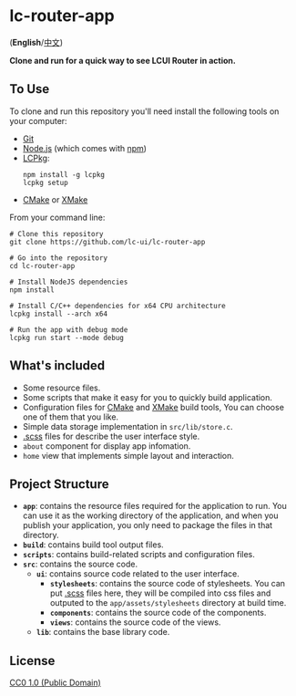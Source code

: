 # lc-router-app

(**English**/[中文](README.zh-cn.md))

**Clone and run for a quick way to see LCUI Router in action.**

## To Use

To clone and run this repository you'll need install the following tools on your computer:

- [Git](https://git-scm.com)
- [Node.js](https://nodejs.org/en/download/) (which comes with [npm](http://npmjs.com))
- [LCPkg](https://github.com/lc-soft/lcpkg):
    ```shell
    npm install -g lcpkg
    lcpkg setup
    ```
- [CMake](https://cmake.org/) or [XMake](https://xmake.io/)

From your command line:

```shell
# Clone this repository
git clone https://github.com/lc-ui/lc-router-app

# Go into the repository
cd lc-router-app

# Install NodeJS dependencies
npm install

# Install C/C++ dependencies for x64 CPU architecture
lcpkg install --arch x64

# Run the app with debug mode
lcpkg run start --mode debug
```

## What's included

- Some resource files.
- Some scripts that make it easy for you to quickly build application.
- Configuration files for [CMake](https://cmake.org/) and [XMake](https://xmake.io/) build tools, You can choose one of them that you like.
- Simple data storage implementation in `src/lib/store.c`.
- [.scss](https://sass-lang.com/guide) files for describe the user interface style.
- `about` component for display app infomation.
- `home` view that implements simple layout and interaction.

## Project Structure

- **`app`**: contains the resource files required for the application to run. You can use it as the working directory of the application, and when you publish your application, you only need to package the files in that directory.
- **`build`**: contains build tool output files.
- **`scripts`**: contains build-related scripts and configuration files.
- **`src`**: contains the source code.
  - **`ui`**: contains source code related to the user interface.
    - **`stylesheets`**: contains the source code of stylesheets. You can put [.scss](https://sass-lang.com/guide) files here, they will be compiled into css files and outputed to the `app/assets/stylesheets` directory at build time.
    - **`components`**: contains the source code of the components.
    - **`views`**: contains the source code of the views.
  - **`lib`**: contains the base library code.

## License

[CC0 1.0 (Public Domain)](LICENSE.md)
